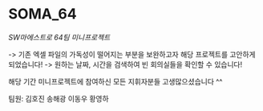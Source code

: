 # SOMA_64

_SW마에스트로 64팀 미니프로젝트_


-> 기존 엑셀 파일의 가독성이 떨어지는 부분을 보완하고자 해당 프로젝트를 고안하게 되었습니다!
-> 원하는 날짜, 시간을 검색하여 빈 회의실들을 확인할 수 있습니다!

해당 기간 미니프로젝트에 참여하신 모든 지휘자분들 고생많으셨습니다 ^^

팀원: 김호진 송해광 이동우 황영하
